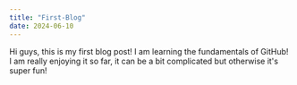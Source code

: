 ```yaml
---
title: "First-Blog"
date: 2024-06-10
---
```


Hi guys, this is my first blog post! I am learning the fundamentals of GitHub! I am really enjoying it so far, it can be a bit complicated but otherwise it's super fun!

